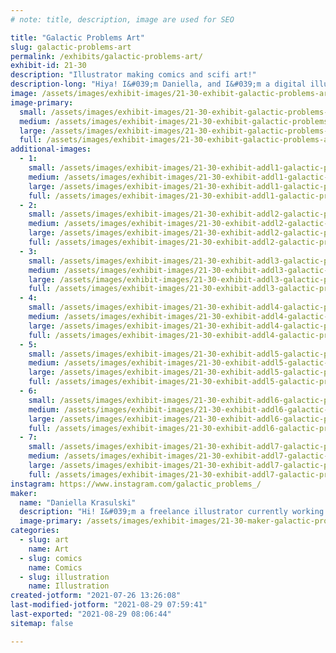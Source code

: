 ```yaml
---
# note: title, description, image are used for SEO

title: "Galactic Problems Art"
slug: galactic-problems-art
permalink: /exhibits/galactic-problems-art/
exhibit-id: 21-30
description: "Illustrator making comics and scifi art!"
description-long: "Hiya! I&#039;m Daniella, and I&#039;m a digital illustrator. My current passion project is an original comic series called Galactic Problems, and the story revolves around a group of private investigators in space solving mysteries. Outside of personal work, I love making art of the stories that inspire me to create. Star Wars, anime, cartoons, I love it all. I&#039;ll be selling both original and fanart at my table, as well as sharing whatever info about my job I can! "
image: /assets/images/exhibit-images/21-30-exhibit-galactic-problems-art-43-newiconforposting-8221-large.png
image-primary: 
  small: /assets/images/exhibit-images/21-30-exhibit-galactic-problems-art-43-newiconforposting-8221-small.png
  medium: /assets/images/exhibit-images/21-30-exhibit-galactic-problems-art-43-newiconforposting-8221-medium.png
  large: /assets/images/exhibit-images/21-30-exhibit-galactic-problems-art-43-newiconforposting-8221-large.png
  full: /assets/images/exhibit-images/21-30-exhibit-galactic-problems-art-43-newiconforposting-8221-full.png
additional-images: 
  - 1:
    small: /assets/images/exhibit-images/21-30-exhibit-addl1-galactic-problems-art-alienforposting-small.png
    medium: /assets/images/exhibit-images/21-30-exhibit-addl1-galactic-problems-art-alienforposting-medium.png
    large: /assets/images/exhibit-images/21-30-exhibit-addl1-galactic-problems-art-alienforposting-large.png
    full: /assets/images/exhibit-images/21-30-exhibit-addl1-galactic-problems-art-alienforposting-full.png
  - 2:
    small: /assets/images/exhibit-images/21-30-exhibit-addl2-galactic-problems-art-badbatchforposting-small.png
    medium: /assets/images/exhibit-images/21-30-exhibit-addl2-galactic-problems-art-badbatchforposting-medium.png
    large: /assets/images/exhibit-images/21-30-exhibit-addl2-galactic-problems-art-badbatchforposting-large.png
    full: /assets/images/exhibit-images/21-30-exhibit-addl2-galactic-problems-art-badbatchforposting-full.png
  - 3:
    small: /assets/images/exhibit-images/21-30-exhibit-addl3-galactic-problems-art-discofinalforposting-small.png
    medium: /assets/images/exhibit-images/21-30-exhibit-addl3-galactic-problems-art-discofinalforposting-medium.png
    large: /assets/images/exhibit-images/21-30-exhibit-addl3-galactic-problems-art-discofinalforposting-large.png
    full: /assets/images/exhibit-images/21-30-exhibit-addl3-galactic-problems-art-discofinalforposting-full.png
  - 4:
    small: /assets/images/exhibit-images/21-30-exhibit-addl4-galactic-problems-art-ocsmallerver-small.png
    medium: /assets/images/exhibit-images/21-30-exhibit-addl4-galactic-problems-art-ocsmallerver-medium.png
    large: /assets/images/exhibit-images/21-30-exhibit-addl4-galactic-problems-art-ocsmallerver-large.png
    full: /assets/images/exhibit-images/21-30-exhibit-addl4-galactic-problems-art-ocsmallerver-full.png
  - 5:
    small: /assets/images/exhibit-images/21-30-exhibit-addl5-galactic-problems-art-plokoonandkidsforposting-small.png
    medium: /assets/images/exhibit-images/21-30-exhibit-addl5-galactic-problems-art-plokoonandkidsforposting-medium.png
    large: /assets/images/exhibit-images/21-30-exhibit-addl5-galactic-problems-art-plokoonandkidsforposting-large.png
    full: /assets/images/exhibit-images/21-30-exhibit-addl5-galactic-problems-art-plokoonandkidsforposting-full.png
  - 6:
    small: /assets/images/exhibit-images/21-30-exhibit-addl6-galactic-problems-art-rexforposting-small.png
    medium: /assets/images/exhibit-images/21-30-exhibit-addl6-galactic-problems-art-rexforposting-medium.png
    large: /assets/images/exhibit-images/21-30-exhibit-addl6-galactic-problems-art-rexforposting-large.png
    full: /assets/images/exhibit-images/21-30-exhibit-addl6-galactic-problems-art-rexforposting-full.png
  - 7:
    small: /assets/images/exhibit-images/21-30-exhibit-addl7-galactic-problems-art-spacegirlfinalsmallerver-small.png
    medium: /assets/images/exhibit-images/21-30-exhibit-addl7-galactic-problems-art-spacegirlfinalsmallerver-medium.png
    large: /assets/images/exhibit-images/21-30-exhibit-addl7-galactic-problems-art-spacegirlfinalsmallerver-large.png
    full: /assets/images/exhibit-images/21-30-exhibit-addl7-galactic-problems-art-spacegirlfinalsmallerver-full.png
instagram: https://www.instagram.com/galactic_problems_/
maker: 
  name: "Daniella Krasulski"
  description: "Hi! I&#039;m a freelance illustrator currently working on an original comic series, and I also design merchandise on the side! My biggest passion right now is my comic, which is about a group of private investigators in space solving mysteries. I want to tell fun stories for a wide age range audience. I&#039;m inspired by animation, scifi, and am a huge Star Wars nerd. Sharing my art with people is always a joy, and I hope to share what knowledge I have with beginners as well! "
  image-primary: /assets/images/exhibit-images/21-30-maker-galactic-problems-art-newiconforposting-medium.png
categories: 
  - slug: art
    name: Art
  - slug: comics
    name: Comics
  - slug: illustration
    name: Illustration
created-jotform: "2021-07-26 13:26:08"
last-modified-jotform: "2021-08-29 07:59:41"
last-exported: "2021-08-29 08:06:44"
sitemap: false

---
```

